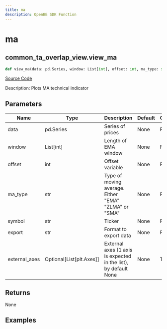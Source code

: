 ```yaml
---
title: ma
description: OpenBB SDK Function
---
```


# ma

## common_ta_overlap_view.view_ma

```python title='openbb_terminal/common/technical_analysis/overlap_view.py'
def view_ma(data: pd.Series, window: List[int], offset: int, ma_type: str, symbol: str, export: str, external_axes: Union[List[matplotlib.axes._axes.Axes], NoneType]) -> None:
```
[Source Code](https://github.com/OpenBB-finance/OpenBBTerminal/tree/main/openbb_terminal/common/technical_analysis/overlap_view.py#L32)

Description: Plots MA technical indicator

## Parameters

| Name | Type | Description | Default | Optional |
| ---- | ---- | ----------- | ------- | -------- |
| data | pd.Series | Series of prices | None | False |
| window | List[int] | Length of EMA window | None | False |
| offset | int | Offset variable | None | False |
| ma_type | str | Type of moving average.  Either "EMA" "ZLMA" or "SMA" | None | False |
| symbol | str | Ticker | None | False |
| export | str | Format to export data | None | False |
| external_axes | Optional[List[plt.Axes]] | External axes (1 axis is expected in the list), by default None | None | True |

## Returns

None

## Examples

